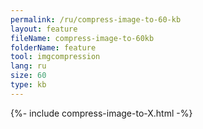 ```yaml
---
permalink: /ru/compress-image-to-60-kb
layout: feature
fileName: compress-image-to-60kb
folderName: feature
tool: imgcompression
lang: ru
size: 60
type: kb
---
```


{%- include compress-image-to-X.html -%}
